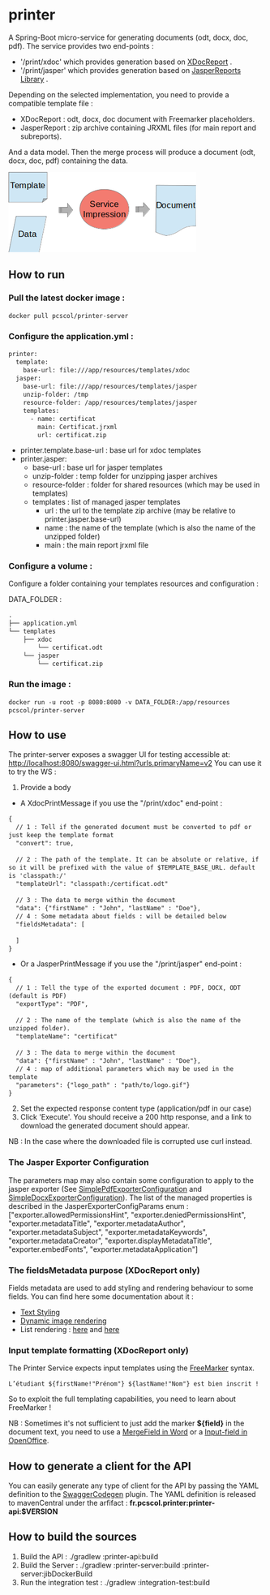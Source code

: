 # printer

A Spring-Boot micro-service for generating documents (odt, docx, doc, pdf).
The service provides two end-points :
- '/print/xdoc' which provides generation based on [XDocReport](https://github.com/opensagres/xdocreport/wiki) .
- '/print/jasper' which provides generation based on [JasperReports Library](https://community.jaspersoft.com/project/jasperreports-library) .

Depending on the selected implementation, you need to provide a compatible template file :
- XDocReport : odt, docx, doc document with Freemarker placeholders.
- JasperReport : zip archive containing JRXML files (for main report and subreports).

And a data model. Then the merge process will produce a document (odt, docx, doc, pdf) containing the data.

![Generation process!](assets/process_generation.png "Generation process") 


## How to run

### Pull the latest docker image :
```
docker pull pcscol/printer-server
```

### Configure the application.yml :
```
printer:
  template:
    base-url: file:///app/resources/templates/xdoc
  jasper:
    base-url: file:///app/resources/templates/jasper
    unzip-folder: /tmp
    resource-folder: /app/resources/templates/jasper
    templates:
      - name: certificat
        main: Certificat.jrxml
        url: certificat.zip  
```

- printer.template.base-url : base url for xdoc templates
- printer.jasper: 
    - base-url : base url for jasper templates
    - unzip-folder : temp folder for unzipping jasper archives
    - resource-folder : folder for shared resources (which may be used in templates)
    - templates : list of managed jasper templates
        - url : the url to the template zip archive (may be relative to printer.jasper.base-url)
        - name : the name of the template (which is also the name of the unzipped folder)
        - main : the main report jrxml file

### Configure a volume :

Configure a folder containing your templates resources and configuration :

DATA_FOLDER : 
```
.
├── application.yml
└── templates
    ├── xdoc
        └── certificat.odt
    └── jasper
        └── certificat.zip
```



### Run the image :
```
docker run -u root -p 8080:8080 -v DATA_FOLDER:/app/resources pcscol/printer-server
```

## How to use

The printer-server exposes a swagger UI for testing accessible at: [http://localhost:8080/swagger-ui.html?urls.primaryName=v2](http://localhost:8080/swagger-ui.html?urls.primaryName=v2)
You can use it to try the WS :

1. Provide a body

- A XdocPrintMessage if you use the "/print/xdoc" end-point :
```
{
  // 1 : Tell if the generated document must be converted to pdf or just keep the template format  
  "convert": true,

  // 2 : The path of the template. It can be absolute or relative, if so it will be prefixed with the value of $TEMPLATE_BASE_URL. default is 'classpath:/'  
  "templateUrl": "classpath:/certificat.odt"   

  // 3 : The data to merge within the document  
  "data": {"firstName" : "John", "lastName" : "Doe"},
  // 4 : Some metadata about fields : will be detailed below  
  "fieldsMetadata": [
    
  ]
}
```
- Or a JasperPrintMessage if you use the "/print/jasper" end-point :
```
{
  // 1 : Tell the type of the exported document : PDF, DOCX, ODT (default is PDF)  
  "exportType": "PDF",

  // 2 : The name of the template (which is also the name of the unzipped folder).  
  "templateName": "certificat"   

  // 3 : The data to merge within the document  
  "data": {"firstName" : "John", "lastName" : "Doe"},
  // 4 : map of additional parameters which may be used in the template
  "parameters": {"logo_path" : "path/to/logo.gif"}
}
```

2. Set the expected response content type (application/pdf in our case)
3. Click 'Execute'. You should receive a 200 http response, and a link to download the generated document should appear.

NB : In the case where the downloaded file is corrupted use curl instead.

### The Jasper Exporter Configuration

The parameters map may also contain some configuration to apply to the jasper exporter (See [SimplePdfExporterConfiguration](http://jasperreports.sourceforge.net/api/net/sf/jasperreports/export/SimplePdfExporterConfiguration.html) and [SimpleDocxExporterConfiguration](http://jasperreports.sourceforge.net/api/net/sf/jasperreports/export/SimpleDocxExporterConfiguration.html)).
The list of the managed properties is described in the JasperExporterConfigParams enum : ["exporter.allowedPermissionsHint", "exporter.deniedPermissionsHint", "exporter.metadataTitle", "exporter.metadataAuthor", "exporter.metadataSubject", "exporter.metadataKeywords", "exporter.metadataCreator", "exporter.displayMetadataTitle", "exporter.embedFonts", "exporter.metadataApplication"]

### The fieldsMetadata purpose (XDocReport only)

Fields metadata are used to add styling and rendering behaviour to some fields.
You can find here some documentation about it :

- [Text Styling](https://github.com/opensagres/xdocreport/wiki/DocxReportingJavaMainTextStyling)
- [Dynamic image rendering](https://github.com/opensagres/xdocreport/wiki/DocxReportingJavaMainDynamicImage)
- List rendering : [here](https://github.com/opensagres/xdocreport/wiki/DocxReportingJavaMainListFieldInTable) and [here](https://github.com/opensagres/xdocreport/wiki/DocxReportingJavaMainListFieldAdvancedTable)

### Input template formatting (XDocReport only)

The Printer Service expects input templates using the [FreeMarker](https://freemarker.apache.org/) syntax.

```
L’étudiant ${firstName!"Prénom"} ${lastName!"Nom"} est bien inscrit !
```

So to exploit the full templating capabilities, you need to learn about FreeMarker ! 

NB : Sometimes it's not sufficient to just add the marker __${field}__ in the document text, you need to use a [MergeField in Word](https://www.systemonesoftware.com/en/support/article/38-merge-fields-in-word-for-windows)
or a [Input-field in OpenOffice](https://wiki.openoffice.org/wiki/Documentation/OOo3_User_Guides/Writer_Guide/Using_input_fields).

## How to generate a client for the API

You can easily generate any type of client for the API by passing the YAML definition to the [SwaggerCodegen](https://github.com/swagger-api/swagger-codegen) plugin.
The YAML definition is released to mavenCentral under the arfifact : __fr.pcscol.printer:printer-api:$VERSION__

## How to build the sources 
 
1. Build the API : ./gradlew :printer-api:build
2. Build the Server : ./gradlew :printer-server:build :printer-server:jibDockerBuild
3. Run the integration test : ./gradlew :integration-test:build

 
